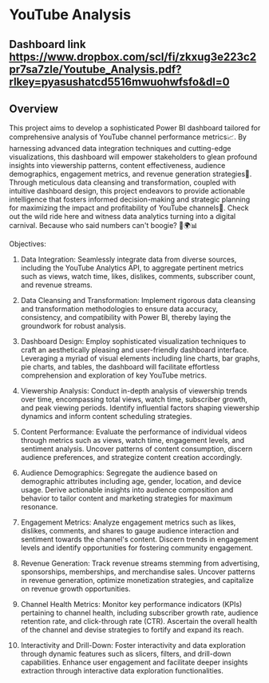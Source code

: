 # YouTube Analysis
## Dashboard link https://www.dropbox.com/scl/fi/zkxug3e223c2pr7sa7zle/Youtube_Analysis.pdf?rlkey=pyasushatcd5516mwuohwfsfo&dl=0
## Overview
This project aims to develop a sophisticated Power BI dashboard tailored for comprehensive analysis of YouTube channel performance metrics📈. By harnessing advanced data integration techniques and cutting-edge visualizations, this dashboard will empower stakeholders to glean profound insights into viewership patterns, content effectiveness, audience demographics, engagement metrics, and revenue generation strategies🤖. Through meticulous data cleansing and transformation, coupled with intuitive dashboard design, this project endeavors to provide actionable intelligence that fosters informed decision-making and strategic planning for maximizing the impact and profitability of YouTube channels🦾.
Check out the wild ride here and witness data analytics turning into a digital carnival. Because who said numbers can't boogie? 🕺🌍📊

Objectives:
1. Data Integration: Seamlessly integrate data from diverse sources, including the YouTube Analytics API, to aggregate pertinent metrics such as views, watch time, likes, dislikes, comments, subscriber count, and revenue streams.

2. Data Cleansing and Transformation: Implement rigorous data cleansing and transformation methodologies to ensure data accuracy, consistency, and compatibility with Power BI, thereby laying the groundwork for robust analysis.

3. Dashboard Design: Employ sophisticated visualization techniques to craft an aesthetically pleasing and user-friendly dashboard interface. Leveraging a myriad of visual elements including line charts, bar graphs, pie charts, and tables, the dashboard will facilitate effortless comprehension and exploration of key YouTube metrics.

4. Viewership Analysis: Conduct in-depth analysis of viewership trends over time, encompassing total views, watch time, subscriber growth, and peak viewing periods. Identify influential factors shaping viewership dynamics and inform content scheduling strategies.

5. Content Performance: Evaluate the performance of individual videos through metrics such as views, watch time, engagement levels, and sentiment analysis. Uncover patterns of content consumption, discern audience preferences, and strategize content creation accordingly.

6. Audience Demographics: Segregate the audience based on demographic attributes including age, gender, location, and device usage. Derive actionable insights into audience composition and behavior to tailor content and marketing strategies for maximum resonance.

7. Engagement Metrics: Analyze engagement metrics such as likes, dislikes, comments, and shares to gauge audience interaction and sentiment towards the channel's content. Discern trends in engagement levels and identify opportunities for fostering community engagement.

8. Revenue Generation: Track revenue streams stemming from advertising, sponsorships, memberships, and merchandise sales. Uncover patterns in revenue generation, optimize monetization strategies, and capitalize on revenue growth opportunities.

9. Channel Health Metrics: Monitor key performance indicators (KPIs) pertaining to channel health, including subscriber growth rate, audience retention rate, and click-through rate (CTR). Ascertain the overall health of the channel and devise strategies to fortify and expand its reach.

10. Interactivity and Drill-Down: Foster interactivity and data exploration through dynamic features such as slicers, filters, and drill-down capabilities. Enhance user engagement and facilitate deeper insights extraction through interactive data exploration functionalities.
